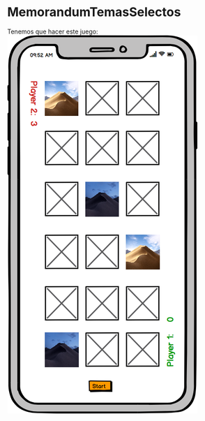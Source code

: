 # MemorandumTemasSelectos

Tenemos que hacer este juego:
![alt text](https://raw.githubusercontent.com/tonyvazgar/MemorandumTemasSelectos/master/Luis%20Antonio%2C%20Luis%20Alberto%2C%20Victor%2C%20carlos.png)
